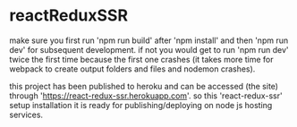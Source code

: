 # reactReduxSSR

make sure you first run 'npm run build' after 'npm install' and then 'npm run dev' for subsequent development. if not you would get to run 'npm run dev' twice the first time because the first one crashes (it takes more time for webpack to create output folders and files and nodemon crashes).

this project has been published to heroku and can be accessed (the site) through 'https://react-redux-ssr.herokuapp.com'. so this 'react-redux-ssr' setup installation it is ready for publishing/deploying on node js hosting services.
